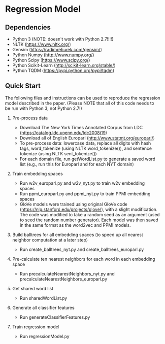 # Regression Model

## Dependencies
- Python 3 (NOTE: doesn't work with Python 2.7!!!!)
- NLTK (https://www.nltk.org/)
- Gensim (https://radimrehurek.com/gensim/)
- Python Numpy (http://www.numpy.org/)
- Python Scipy (https://www.scipy.org/)
- Python Scikit-Learn (http://scikit-learn.org/stable/)
- Python TQDM (https://pypi.python.org/pypi/tqdm)

## Quick Start
The following files and instructions can be used to reproduce the regression model described in the paper. (Please NOTE that all of this code needs to be run with Python 3, not Python 2.7!)

1. Pre-process data
	- Download The New York Times Annotated Corpus from LDC (https://catalog.ldc.upenn.edu/ldc2008t19)
	- Download all of English Europarl (http://www.statmt.org/europarl/)
	- To pre-process data: lowercase data, replace all digits with hash tags, word_tokenize (using NLTK word_tokenize()), and sentence tokenize (using NLTK sent_tokenize()) 
	- For each domain file, run getWordList.py to generate a saved word list (e.g., run this for Europarl and for each NYT domain)

2. Train embedding spaces
	- Run w2v_europarl.py and w2v_nyt.py to train w2v embedding spaces
	- Run ppmi_europarl.py and ppmi_nyt.py to train PPMI embedding spaces
	- GloVe models were trained using original GloVe code (https://nlp.stanford.edu/projects/glove/), with a slight modification. The code was modified to take a random seed as an argument (used to seed the random number generator). Each model was then saved in the same format as the word2vec and PPMI models.

3. Build balltrees for all embedding spaces (to speed up all nearest neighbor computation at a later step)
	- Run create_balltrees_nyt.py and create_balltrees_europarl.py

4. Pre-calculate ten nearest neighbors for each word in each embedding space
	- Run precalculateNearestNeighbors_nyt.py and precalculateNearestNeighbors_europarl.py

5. Get shared word list
	- Run sharedWordList.py

6. Generate all classifier features
	- Run generateClassifierFeatures.py

7. Train regression model
	- Run regressionModel.py
